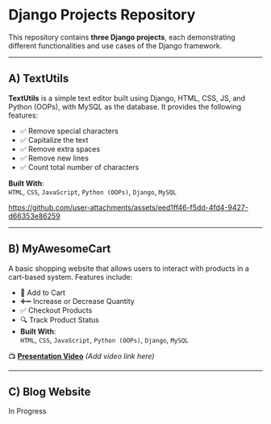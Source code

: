 # Django Projects Repository

This repository contains **three Django projects**, each demonstrating different functionalities and use cases of the Django framework.

---

## A) TextUtils

**TextUtils** is a simple text editor built using Django, HTML, CSS, JS, and Python (OOPs), with MySQL as the database. It provides the following features:

- ✅ Remove special characters
- ✅ Capitalize the text
- ✅ Remove extra spaces
- ✅ Remove new lines
- ✅ Count total number of characters

**Built With**:  
`HTML`, `CSS`, `JavaScript`, `Python (OOPs)`, `Django`, `MySQL`

https://github.com/user-attachments/assets/eed1ff46-f5dd-4fd4-9427-d66353e86259

---

## B) MyAwesomeCart

A basic shopping website that allows users to interact with products in a cart-based system. Features include:

- 🛒 Add to Cart
- ➕➖ Increase or Decrease Quantity
- ✅ Checkout Products
- 🔍 Track Product Status
- **Built With**:  
`HTML`, `CSS`, `JavaScript`, `Python (OOPs)`, `Django`, `MySQL`

📺 **[Presentation Video](#)** *(Add video link here)*

---

## C) Blog Website

In Progress
